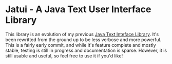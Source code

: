 # Jatui - A Java Text User Interface Library

This library is an evolution of my previous [Java Text Inteface Library](https://github.com/Caleb-Leavell/TextInterface). It's been rewritted from the ground up to be less verbose and more powerful.
This is a fairly early commit, and while it's feature complete and mostly stable, testing is still in progress and documentation is sparse. However, it is still usable and useful, so feel free to use it if you'd like!
